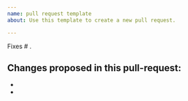 ```yaml
---
name: pull request template
about: Use this template to create a new pull request.

---
```


Fixes # .

Changes proposed in this pull-request:
-
-
-